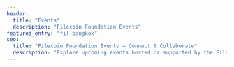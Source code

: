 ```yaml
---
header:
  title: "Events"
  description: "Filecoin Foundation Events"
featured_entry: "fil-bangkok"
seo:
  title: "Filecoin Foundation Events – Connect & Collaborate"
  description: "Explore upcoming events hosted or supported by the Filecoin Foundation. Connect with community members worldwide to collaborate and innovate."
---
```

